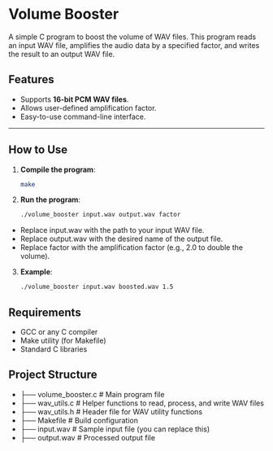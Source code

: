 # Volume Booster

A simple C program to boost the volume of WAV files. This program reads an input WAV file, amplifies the audio data by a specified factor, and writes the result to an output WAV file.

## Features
- Supports **16-bit PCM WAV files**.
- Allows user-defined amplification factor.
- Easy-to-use command-line interface.

---

## How to Use

1. **Compile the program**:
   ```bash
   make
2. **Run the program**:
   ```bash
   ./volume_booster input.wav output.wav factor
   
- Replace input.wav with the path to your input WAV file.
- Replace output.wav with the desired name of the output file.
- Replace factor with the amplification factor (e.g., 2.0 to double the volume).   

3. **Example**:
   ```bash
   ./volume_booster input.wav boosted.wav 1.5


## Requirements
- GCC or any C compiler
- Make utility (for Makefile)
- Standard C libraries
  
## Project Structure
- ├── volume_booster.c   # Main program file
- ├── wav_utils.c        # Helper functions to read, process, and write WAV files
- ├── wav_utils.h        # Header file for WAV utility functions
- ├── Makefile           # Build configuration
- ├── input.wav          # Sample input file (you can replace this)
- ├── output.wav         # Processed output file

  
